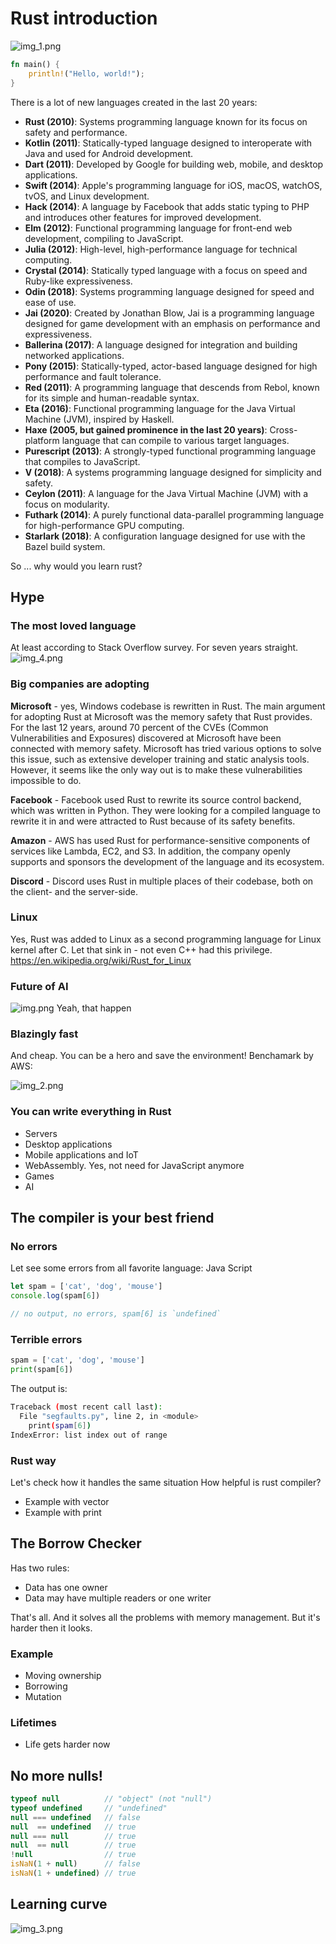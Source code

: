 # Rust introduction
![img_1.png](img_1.png)
```rust
fn main() {
    println!("Hello, world!");
}
```

There is a lot of new languages created in the last 20 years:
- **Rust (2010)**: Systems programming language known for its focus on safety and performance.
- **Kotlin (2011)**: Statically-typed language designed to interoperate with Java and used for Android development.
- **Dart (2011)**: Developed by Google for building web, mobile, and desktop applications.
- **Swift (2014)**: Apple's programming language for iOS, macOS, watchOS, tvOS, and Linux development.
- **Hack (2014)**: A language by Facebook that adds static typing to PHP and introduces other features for improved development.
- **Elm (2012)**: Functional programming language for front-end web development, compiling to JavaScript.
- **Julia (2012)**: High-level, high-performance language for technical computing.
- **Crystal (2014)**: Statically typed language with a focus on speed and Ruby-like expressiveness.
- **Odin (2018)**: Systems programming language designed for speed and ease of use.
- **Jai (2020)**: Created by Jonathan Blow, Jai is a programming language designed for game development with an emphasis on performance and expressiveness.
- **Ballerina (2017)**: A language designed for integration and building networked applications.
- **Pony (2015)**: Statically-typed, actor-based language designed for high performance and fault tolerance.
- **Red (2011)**: A programming language that descends from Rebol, known for its simple and human-readable syntax.
- **Eta (2016)**: Functional programming language for the Java Virtual Machine (JVM), inspired by Haskell.
- **Haxe (2005, but gained prominence in the last 20 years)**: Cross-platform language that can compile to various target languages.
- **Purescript (2013)**: A strongly-typed functional programming language that compiles to JavaScript.
- **V (2018)**: A systems programming language designed for simplicity and safety.
- **Ceylon (2011)**: A language for the Java Virtual Machine (JVM) with a focus on modularity.
- **Futhark (2014)**: A purely functional data-parallel programming language for high-performance GPU computing.
- **Starlark (2018)**: A configuration language designed for use with the Bazel build system.

So ... why would you learn rust?

## Hype
### The most loved language
At least according to Stack Overflow survey. For seven years straight.
![img_4.png](img_4.png)


### Big companies are adopting
**Microsoft** - yes, Windows codebase is rewritten in Rust. The main argument for adopting Rust at Microsoft was the memory safety that Rust provides. For the last 12 years, around 70 percent of the CVEs (Common Vulnerabilities and Exposures) discovered at Microsoft have been connected with memory safety. Microsoft has tried various options to solve this issue, such as extensive developer training and static analysis tools. However, it seems like the only way out is to make these vulnerabilities impossible to do.

**Facebook** - Facebook used Rust to rewrite its source control backend, which was written in Python. They were looking for a compiled language to rewrite it in and were attracted to Rust because of its safety benefits.

**Amazon** - AWS has used Rust for performance-sensitive components of services like Lambda, EC2, and S3. In addition, the company openly supports and sponsors the development of the language and its ecosystem.

**Discord** - Discord uses Rust in multiple places of their codebase, both on the client- and the server-side.

### Linux
Yes, Rust was added to Linux as a second programming language for Linux kernel after C. Let that sink in - not even C++ had this privilege.
https://en.wikipedia.org/wiki/Rust_for_Linux

### Future of AI
![img.png](img.png)
Yeah, that happen

### Blazingly fast
And cheap. You can be a hero and save the environment!
Benchamark by AWS:

![img_2.png](img_2.png)

### You can write everything in Rust
- Servers
- Desktop applications
- Mobile applications and IoT
- WebAssembly. Yes, not need for JavaScript anymore
- Games
- AI

## The compiler is your best friend

### No errors
Let see some errors from all favorite language: Java Script
```javascript
let spam = ['cat', 'dog', 'mouse']
console.log(spam[6])

// no output, no errors, spam[6] is `undefined`
```

### Terrible errors
```python
spam = ['cat', 'dog', 'mouse']
print(spam[6])
```
The output is:
```bash
Traceback (most recent call last):
  File "segfaults.py", line 2, in <module>
    print(spam[6])
IndexError: list index out of range
```

### Rust way
Let's check how it handles the same situation
How helpful is rust compiler?
- Example with vector
- Example with print

## The Borrow Checker
Has two rules:
- Data has one owner
- Data may have multiple readers or one writer

That's all. And it solves all the problems with memory management.
But it's harder then it looks.

### Example
- Moving ownership
- Borrowing
- Mutation

### Lifetimes
- Life gets harder now

## No more nulls!

```javascript
typeof null          // "object" (not "null")
typeof undefined     // "undefined"
null === undefined   // false
null  == undefined   // true
null === null        // true
null  == null        // true
!null                // true
isNaN(1 + null)      // false
isNaN(1 + undefined) // true
```

## Learning curve
![img_3.png](img_3.png)